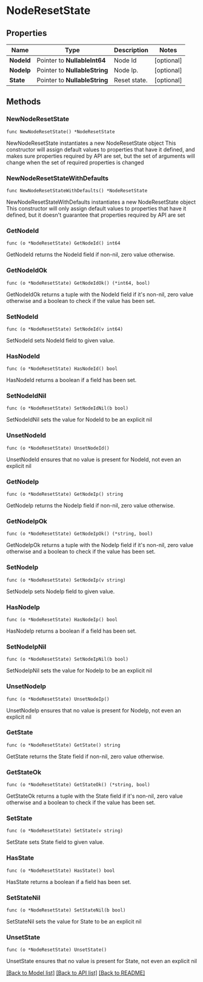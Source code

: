 # NodeResetState

## Properties

Name | Type | Description | Notes
------------ | ------------- | ------------- | -------------
**NodeId** | Pointer to **NullableInt64** | Node Id | [optional] 
**NodeIp** | Pointer to **NullableString** | Node Ip. | [optional] 
**State** | Pointer to **NullableString** | Reset state. | [optional] 

## Methods

### NewNodeResetState

`func NewNodeResetState() *NodeResetState`

NewNodeResetState instantiates a new NodeResetState object
This constructor will assign default values to properties that have it defined,
and makes sure properties required by API are set, but the set of arguments
will change when the set of required properties is changed

### NewNodeResetStateWithDefaults

`func NewNodeResetStateWithDefaults() *NodeResetState`

NewNodeResetStateWithDefaults instantiates a new NodeResetState object
This constructor will only assign default values to properties that have it defined,
but it doesn't guarantee that properties required by API are set

### GetNodeId

`func (o *NodeResetState) GetNodeId() int64`

GetNodeId returns the NodeId field if non-nil, zero value otherwise.

### GetNodeIdOk

`func (o *NodeResetState) GetNodeIdOk() (*int64, bool)`

GetNodeIdOk returns a tuple with the NodeId field if it's non-nil, zero value otherwise
and a boolean to check if the value has been set.

### SetNodeId

`func (o *NodeResetState) SetNodeId(v int64)`

SetNodeId sets NodeId field to given value.

### HasNodeId

`func (o *NodeResetState) HasNodeId() bool`

HasNodeId returns a boolean if a field has been set.

### SetNodeIdNil

`func (o *NodeResetState) SetNodeIdNil(b bool)`

 SetNodeIdNil sets the value for NodeId to be an explicit nil

### UnsetNodeId
`func (o *NodeResetState) UnsetNodeId()`

UnsetNodeId ensures that no value is present for NodeId, not even an explicit nil
### GetNodeIp

`func (o *NodeResetState) GetNodeIp() string`

GetNodeIp returns the NodeIp field if non-nil, zero value otherwise.

### GetNodeIpOk

`func (o *NodeResetState) GetNodeIpOk() (*string, bool)`

GetNodeIpOk returns a tuple with the NodeIp field if it's non-nil, zero value otherwise
and a boolean to check if the value has been set.

### SetNodeIp

`func (o *NodeResetState) SetNodeIp(v string)`

SetNodeIp sets NodeIp field to given value.

### HasNodeIp

`func (o *NodeResetState) HasNodeIp() bool`

HasNodeIp returns a boolean if a field has been set.

### SetNodeIpNil

`func (o *NodeResetState) SetNodeIpNil(b bool)`

 SetNodeIpNil sets the value for NodeIp to be an explicit nil

### UnsetNodeIp
`func (o *NodeResetState) UnsetNodeIp()`

UnsetNodeIp ensures that no value is present for NodeIp, not even an explicit nil
### GetState

`func (o *NodeResetState) GetState() string`

GetState returns the State field if non-nil, zero value otherwise.

### GetStateOk

`func (o *NodeResetState) GetStateOk() (*string, bool)`

GetStateOk returns a tuple with the State field if it's non-nil, zero value otherwise
and a boolean to check if the value has been set.

### SetState

`func (o *NodeResetState) SetState(v string)`

SetState sets State field to given value.

### HasState

`func (o *NodeResetState) HasState() bool`

HasState returns a boolean if a field has been set.

### SetStateNil

`func (o *NodeResetState) SetStateNil(b bool)`

 SetStateNil sets the value for State to be an explicit nil

### UnsetState
`func (o *NodeResetState) UnsetState()`

UnsetState ensures that no value is present for State, not even an explicit nil

[[Back to Model list]](../README.md#documentation-for-models) [[Back to API list]](../README.md#documentation-for-api-endpoints) [[Back to README]](../README.md)


